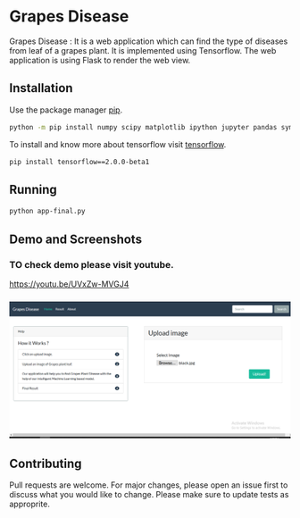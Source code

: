 # Grapes Disease

Grapes Disease : It is a web application which can find the type of diseases from leaf of a grapes plant. It is implemented using Tensorflow. The web application is using Flask to render the web view. 


## Installation

Use the package manager [pip](https://pip.pypa.io/en/stable/).


```bash
python -m pip install numpy scipy matplotlib ipython jupyter pandas sympy nose flask
```

To install and know more about tensorflow visit [tensorflow](https://www.tensorflow.org/).


```bash
pip install tensorflow==2.0.0-beta1 
```

## Running 

```bash
python app-final.py
```

## Demo and Screenshots 

### TO check demo please visit youtube.
https://youtu.be/UVxZw-MVGJ4

###
![project screenshots](/screenshots/1.png)

## Contributing
Pull requests are welcome. For major changes, please open an issue first to discuss what you would like to change.
Please make sure to update tests as approprite.



